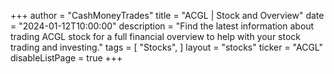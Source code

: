 +++
author = "CashMoneyTrades"
title = "ACGL | Stock and Overview"
date = "2024-01-12T10:00:00"
description = "Find the latest information about trading ACGL stock for a full financial overview to help with your stock trading and investing."
tags = [
   "Stocks",
]
layout = "stocks"
ticker = "ACGL"
disableListPage = true
+++
